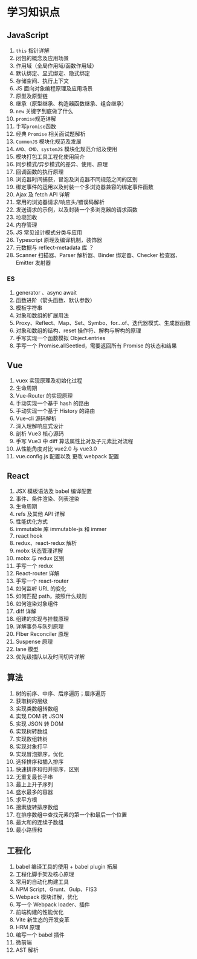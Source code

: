 # 学习知识点

## JavaScript

1. `this` 指针详解
2. 闭包的概念及应用场景
3. 作用域（全局作用域/函数作用域）
4. 默认绑定、显式绑定、隐式绑定
5. 存储空间、执行上下文
6. JS 面向对象编程原理及应用场景
7. 原型及原型链
8. 继承（原型继承、构造器函数继承、组合继承）
9. `new` 关键字到底做了什么
10. `promise`规范详解
11. 手写`promise`函数
12. 经典 `Promise` 相关面试题解析
13. `CommonJS` 模块化规范及发展
14. `AMD、CMD、systemJS` 模块化规范介绍及使用
15. 模块打包工具工程化使用简介
16. 同步模式/异步模式的差异、使用、原理
17. 回调函数的执行原理
18. 浏览器时间捕获，冒泡及浏览器不同规范之间的区别
19. 绑定事件的运用以及封装一个多浏览器兼容的绑定事件函数
20. Ajax 及 fetch API 详解
21. 常用的浏览器请求/响应头/错误码解析
22. 发送请求的示例，以及封装一个多浏览器的请求函数
23. 垃圾回收
24. 内存管理
25. JS 常见设计模式分类与应用
26. Typescript 原理及编译机制，装饰器
27. 元数据与 reflect-metadata 库 ？
28. Scanner 扫描器、Parser 解析器、Binder 绑定器、Checker 检查器、Emitter 发射器

### ES

1. generator 、async await
2. 函数进阶（箭头函数、默认参数）
3. 模板字符串
4. 对象和数组的扩展用法
5. Proxy、Reflect、Map、Set、Symbo、for...of、迭代器模式、生成器函数
6. 对象和数组的结构、reset 操作符、解构与解构的原理
7. 手写实现一个函数模拟 Object.entries
8. 手写一个 Promise.allSeetled，需要返回所有 Promise 的状态和结果

## Vue

1. vuex 实现原理及初始化过程
2. 生命周期
3. Vue-Router 的实现原理
4. 手动实现一个基于 hash 的路由
5. 手动实现一个基于 History 的路由
6. Vue-cli 源码解析
7. 深入理解响应式设计
8. 剖析 Vue3 核心源码
9. 手写 Vue3 中 diff 算法属性比对及子元素比对流程
10. 从性能角度对比 vue2.0 与 vue3.0
11. vue.config.js 配置以及 更改 webpack 配置

## React

1. JSX 模板语法及 babel 编译配置
2. 事件、条件渲染、列表渲染
3. 生命周期
4. refs 及其他 API 详解
5. 性能优化方式
6. immutable 库 immutable-js 和 immer
7. react hook
8. redux、react-redux 解析
9. mobx 状态管理详解
10. mobx 与 redux 区别
11. 手写一个 redux
12. React-router 详解
13. 手写一个 react-router
14. 如何监听 URL 的变化
15. 如何匹配 path，按照什么规则
16. 如何渲染对象组件
17. diff 详解
18. 组建的实现与挂载原理
19. 详解事务与队列原理
20. FIber Reconciler 原理
21. Suspense 原理
22. lane 模型
23. 优先级插队以及时间切片详解

## 算法

1. 树的前序、中序、后序遍历；层序遍历
2. 获取树的层级
3. 实现类数组转数组
4. 实现 DOM 转 JSON
5. 实现 JSON 转 DOM
6. 实现树转数组
7. 实现数组转树
8. 实现对象打平
9. 实现冒泡排序，优化
10. 选择排序和插入排序
11. 快速排序和归并排序，区别
12. 无重复最长子串
13. 最上上升子序列
14. 盛水最多的容器
15. 求平方根
16. 搜索旋转排序数组
17. 在排序数组中查找元素的第一个和最后一个位置
18. 最大和的连续子数组
19. 最小路径和

## 工程化

1. babel 编译工具的使用 + babel plugin 拓展
2. 工程化脚手架及核心原理
3. 常用的自动化构建工具
4. NPM Script、Grunt、Gulp、FIS3
5. Webpack 模块详解，优化
6. 写一个 Webpack loader、插件
7. 前端构建的性能优化
8. Vite 新生态的开发变革
9. HRM 原理
10. 编写一个 babel 插件
11. 微前端
12. AST 解析
